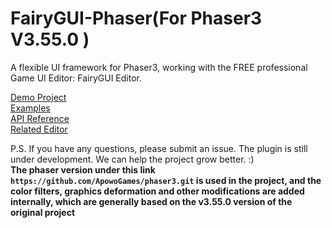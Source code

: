 FairyGUI-Phaser(For Phaser3 V3.55.0 )
====

A flexible UI framework for Phaser3, working with the FREE professional Game UI Editor: FairyGUI Editor.

[Demo Project](https://github.com/akeboshi1/fairygui-phaser-test.git)   
[Examples](https://ApowoGames.github.io/FairyGUI-Phaser/publish/)   
[API Reference](https://www.fairygui.com/learn)   
[Related Editor](https://www.fairygui.com/download)   


P.S. If you have any questions, please submit an issue. The plugin is still under development. We can help the project grow better. :) </br>
**The phaser version under this link ```https://github.com/ApowoGames/phaser3.git``` is used in the project, and the color filters, graphics deformation and other modifications are added internally, which are generally based on the v3.55.0 version of the original project**

